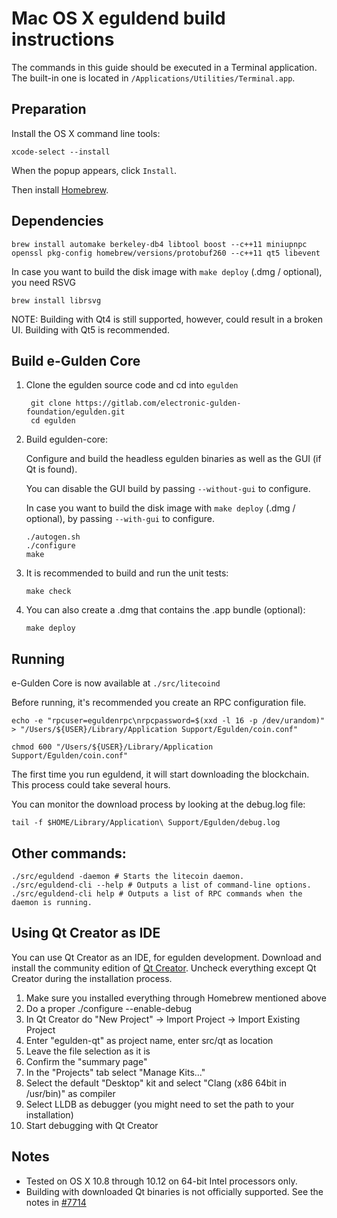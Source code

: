 Mac OS X eguldend build instructions
====================================
The commands in this guide should be executed in a Terminal application.
The built-in one is located in `/Applications/Utilities/Terminal.app`.

Preparation
-----------
Install the OS X command line tools:

`xcode-select --install`

When the popup appears, click `Install`.

Then install [Homebrew](http://brew.sh).

Dependencies
----------------------

    brew install automake berkeley-db4 libtool boost --c++11 miniupnpc openssl pkg-config homebrew/versions/protobuf260 --c++11 qt5 libevent

In case you want to build the disk image with `make deploy` (.dmg / optional), you need RSVG
 
    brew install librsvg

NOTE: Building with Qt4 is still supported, however, could result in a broken UI. Building with Qt5 is recommended.

Build e-Gulden Core
------------------------

1. Clone the egulden source code and cd into `egulden`

        git clone https://gitlab.com/electronic-gulden-foundation/egulden.git
        cd egulden

2.  Build egulden-core:

    Configure and build the headless egulden binaries as well as the GUI (if Qt is found).

    You can disable the GUI build by passing `--without-gui` to configure.

    In case you want to build the disk image with `make deploy` (.dmg / optional), by passing `--with-gui` to configure.
    
        ./autogen.sh
        ./configure
        make

3.  It is recommended to build and run the unit tests:

        make check

4.  You can also create a .dmg that contains the .app bundle (optional):

        make deploy

Running
-------

e-Gulden Core is now available at `./src/litecoind`

Before running, it's recommended you create an RPC configuration file.

    echo -e "rpcuser=eguldenrpc\nrpcpassword=$(xxd -l 16 -p /dev/urandom)" > "/Users/${USER}/Library/Application Support/Egulden/coin.conf"

    chmod 600 "/Users/${USER}/Library/Application Support/Egulden/coin.conf"

The first time you run eguldend, it will start downloading the blockchain. This process could take several hours.

You can monitor the download process by looking at the debug.log file:

    tail -f $HOME/Library/Application\ Support/Egulden/debug.log

Other commands:
-------

    ./src/eguldend -daemon # Starts the litecoin daemon.
    ./src/eguldend-cli --help # Outputs a list of command-line options.
    ./src/eguldend-cli help # Outputs a list of RPC commands when the daemon is running.

Using Qt Creator as IDE
------------------------
You can use Qt Creator as an IDE, for egulden development.
Download and install the community edition of [Qt Creator](https://www.qt.io/download/).
Uncheck everything except Qt Creator during the installation process.

1. Make sure you installed everything through Homebrew mentioned above
2. Do a proper ./configure --enable-debug
3. In Qt Creator do "New Project" -> Import Project -> Import Existing Project
4. Enter "egulden-qt" as project name, enter src/qt as location
5. Leave the file selection as it is
6. Confirm the "summary page"
7. In the "Projects" tab select "Manage Kits..."
8. Select the default "Desktop" kit and select "Clang (x86 64bit in /usr/bin)" as compiler
9. Select LLDB as debugger (you might need to set the path to your installation)
10. Start debugging with Qt Creator

Notes
-----

* Tested on OS X 10.8 through 10.12 on 64-bit Intel processors only.
* Building with downloaded Qt binaries is not officially supported. See the notes in [#7714](https://github.com/bitcoin/bitcoin/issues/7714)
